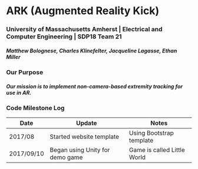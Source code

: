 # ARK (Augmented Reality Kick)
### University of Massachusetts Amherst | Electrical and Computer Engineering | SDP18 Team 21
##### Matthew Bolognese, Charles Klinefelter, Jacqueline Lagasse, Ethan Miller

### Our Purpose
##### Our mission is to implement non-camera-based extremity tracking for use in AR.

### Code Milestone Log

Date | Update | Notes
-----|---------|------
2017/08 | Started website template | Using Bootstrap template
2017/09/10 | Began using Unity for demo game | Game is called Little World
